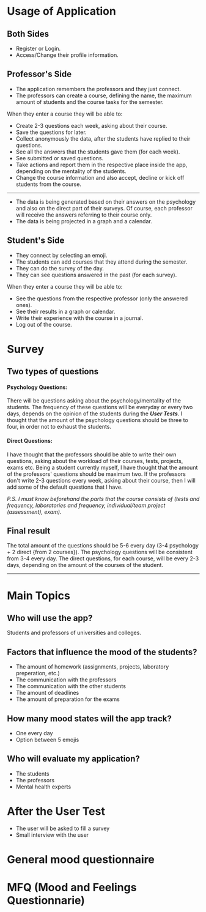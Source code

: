 # Usage of Application
## Both Sides
- Register or Login.
- Access/Change their profile information.
## Professor's Side
- The application remembers the professors and they just connect.
- The professors can create a course, defining the name, the maximum amount of students and the course tasks for the semester.

When they enter a course they will be able to:
- Create 2-3 questions each week, asking about their course.
- Save the questions for later.
- Collect anonymously the data, after the students have replied to their questions.
- See all the answers that the students gave them (for each week).
- See submitted or saved questions.
- Take actions and report them in the respective place inside the app, depending on the mentality of the students.
- Change the course information and also accept, decline or kick off students from the course.
---
- The data is being generated based on their answers on the psychology and also on the direct part of their surveys.
Of course, each professor will receive the answers referring to their course only.
- The data is being projected in a graph and a calendar.
## Student's Side
- They connect by selecting an emoji.
- The students can add courses that they attend during the semester.
- They can do the survey of the day.
- They can see questions answered in the past (for each survey).

When they enter a course they will be able to:
- See the questions from the respective professor (only the answered ones).
- See their results in a graph or calendar.
- Write their experience with the course in a journal.
- Log out of the course.
# Survey
## Two types of questions
#### Psychology Questions:
There will be questions asking about the psychology/mentality of the students. The frequency of these questions will be everyday or every two days, depends on the opinion of the students during the ***User Tests***. I thought that the amount of the psychology questions should be three to four, in order not to exhaust the students.
#### Direct Questions:
I have thought that the professors should be able to write their own questions, asking about the workload of their courses, tests, projects, exams etc. Being a student currently myself, I have thought that the amount of the professors' questions should be maximum two.
If the professors don't write 2-3 questions every week, asking about their course, then I will add some of the default questions that I have.

*P.S. I must know beforehand the parts that the course consists of (tests and frequency, laboratories and frequency, individual/team project (assessment), exam).*
## Final result
The total amount of the questions should be 5-6 every day (3-4 psychology + 2 direct {from 2 courses}).
The psychology questions will be consistent from 3-4 every day.
The direct questions, for each course, will be every 2-3 days, depending on the amount of the courses of the student.

---
# Main Topics
## Who will use the app?
Students and professors of universities and colleges.
## Factors that influence the mood of the students?
- The amount of homework (assignments, projects, laboratory preperation, etc.)
- The communication with the professors
- The communication with the other students
- The amount of deadlines
- The amount of preparation for the exams
## How many mood states will the app track?
- One every day
- Option between 5 emojis
## Who will evaluate my application?
- The students
- The professors
- Mental health experts
# After the User Test
- The user will be asked to fill a survey
- Small interview with the user

# General mood questionnaire

# MFQ (Mood and Feelings Questionnarie)